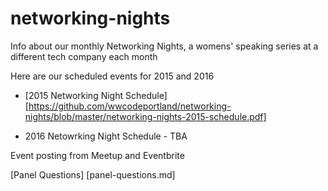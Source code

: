# networking-nights
Info about our monthly Networking Nights, a womens' speaking series at a different tech company each month

Here are our scheduled events for 2015 and 2016

- [2015 Networking Night Schedule] [https://github.com/wwcodeportland/networking-nights/blob/master/networking-nights-2015-schedule.pdf]

- 2016 Netowrking Night Schedule - TBA

Event posting from Meetup and Eventbrite

[Panel Questions] [panel-questions.md]
